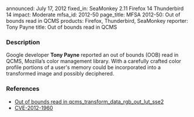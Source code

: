 announced: July 17, 2012
fixed_in: SeaMonkey 2.11
          Firefox 14
          Thunderbird 14
impact: Moderate
mfsa_id: 2012-50
page_title: MFSA 2012-50: Out of bounds read in QCMS
products: Firefox, Thunderbird, SeaMonkey
reporter: Tony Payne
title: Out of bounds read in QCMS

<h3>Description</h3>

<p>Google developer <strong>Tony Payne</strong> reported an out of bounds (OOB)
read in QCMS, Mozilla’s color management library. With a carefully crafted color profile portions of a user's memory could be incorporated into a transformed image and possibly deciphered. 
</p>


<h3>References</h3>

<ul>
  <li><a href="https://bugzilla.mozilla.org/show_bug.cgi?id=761014">
       Out of bounds read in qcms_transform_data_rgb_out_lut_sse2</a></li>
  <li><a href="http://cve.mitre.org/cgi-bin/cvename.cgi?name=CVE-2012-1960" class="ex-ref">CVE-2012-1960</a></li>
</ul>



